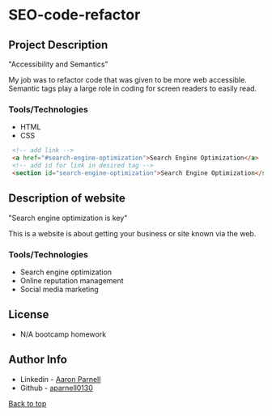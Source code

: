 # SEO-code-refactor
## Project Description
"Accessibility and Semantics"

My job was to refactor code that was given to be more web accessible. Semantic tags play a large role in coding for screen readers to easily read. 

### Tools/Technologies
- HTML
- CSS 

```html internal link
 <!-- add link -->
 <a href="#search-engine-optimization">Search Engine Optimization</a>
 <!-- add id for link in desired tag -->
 <section id="search-engine-optimization">Search Engine Optimization</section>
```

## Description of website
"Search engine optimization is key"

This is a website is about getting your business or site known via the web.

### Tools/Technologies
- Search engine optimization
- Online reputation management
- Social media marketing

## License
- N/A bootcamp homework

## Author Info
- Linkedin - [Aaron Parnell](https://www.linkedin.com/in/aaron-parnell-1ab4661b3/)
- Github - [aparnell0130](https://github.com/aparnell0130)

[Back to top](#SEO-code-refactor)

